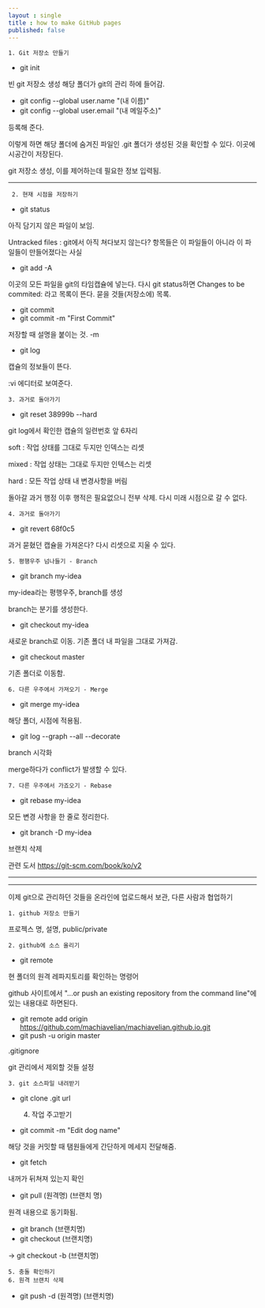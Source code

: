 ```yaml
---
layout : single
title : how to make GitHub pages
published: false
---
```


    1. Git 저장소 만들기

- git init

빈 git 저장소 생성
해당 폴더가 git의 관리 하에 들어감.

- git config --global user.name "(내 이름)"
- git config --global user.email "(내 메일주소)"

등록해 준다.

이렇게 하면 해당 폴더에 숨겨진 파일인 .git 폴더가 생성된 것을 확인할 수 있다.
이곳에 시공간이 저장된다.

git 저장소 생성, 이를 제어하는데 필요한 정보 입력됨.
___

     2. 현재 시점을 저장하기

- git status

아직 담기지 않은 파일이 보임.

Untracked files : git에서 아직 쳐다보지 않는다? 항목들은 이 파일들이 아니라 이 파일들이 만들어졌다는 사실

- git add -A

이곳의 모든 파일을 git의 타임캡슐에 넣는다.
다시 git status하면 Changes to be commited: 라고 목록이 뜬다. 묻을 것들(저장소에) 목록.

- git commit
- git commit -m "First Commit"

저장할 때 설명을 붙이는 것. -m

- git log

캡슐의 정보들이 뜬다.

:vi 에디터로 보여준다.

    3. 과거로 돌아가기

- git reset 38999b --hard

git log에서 확인한 캡슐의 일련번호 앞 6자리

soft : 작업 상태를 그대로 두지만 인덱스는 리셋

mixed : 작업 상태는 그대로 두지만 인텍스는 리셋

hard : 모든 작업 상태 내 변경사항을 버림

돌아갈 과거 행정 이후 행적은 필요없으니 전부 삭제. 다시 미래 시점으로 갈 수 없다.

    4. 과거로 돌아가기

- git revert 68f0c5

과거 묻혔던 캡슐을 가져온다? 다시 리셋으로 지울 수 있다.

    5. 평행우주 넘나들기 - Branch

- git branch my-idea

my-idea라는 평행우주, branch를 생성

branch는 분기를 생성한다.

- git checkout my-idea

새로운 branch로 이동. 기존 폴더 내 파일을 그대로 가져감.

- git checkout master

기존 폴더로 이동함.

    6. 다른 우주에서 가져오기 - Merge

- git merge my-idea

해당 폴더, 시점에 적용됨.

- git log --graph --all --decorate

branch 시각화

merge하다가 conflict가 발생할 수 있다.

    7. 다른 우주에서 가죠오기 - Rebase

- git rebase my-idea

모든 변경 사항을 한 줄로 정리한다.

- git branch -D my-idea

브랜치 삭제


관련 도서
https://git-scm.com/book/ko/v2

---
---

이제 git으로 관리하던 것들을 온라인에 업로드해서 보관, 다른 사람과 협업하기

    1. github 저장소 만들기

프로젝스 명, 설명, public/private

    2. github에 소스 올리기

- git remote

현 폴더의 원격 레파지토리를 확인하는 명령어

github 사이트에서 "...or push an existing repository from the command line"에 있는 내용대로 하면된다.

- git remote add origin https://github.com/machiavelian/machiavelian.github.io.git
- git push -u origin master

.gitignore

git 관리에서 제외할 것들 설정

    3. git 소스파일 내려받기

- git clone .git url


    4. 작업 주고받기

- git commit -m "Edit dog name"

해당 것을 커밋할 때 탬원들에게 간단하게 메세지 전달해줌.

- git fetch

내꺼가 뒤쳐져 있는지 확인

- git pull (원격명) (브랜치 명)

원격 내용으로 동기화됨.




- git branch (브랜치명)
- git checkout (브랜치명)

-> git checkout -b (브랜치명)

    5. 충돌 확인하기
    6. 원격 브랜치 삭제

- git push -d (원격명) (브랜치명)

